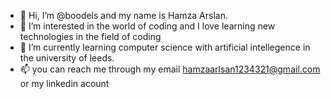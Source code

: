 - 👋 Hi, I’m @boodels and my name is Hamza Arslan.
- 👀 I’m interested in the world of coding and I love learning new technologies in the field of coding
- 🌱 I’m currently learning computer science with artificial intellegence in the university of leeds.
- 📫 you can reach me through my email hamzaarlsan1234321@gmail.com or my linkedin acount

<!---
boodels/boodels is a ✨ special ✨ repository because its `README.md` (this file) appears on your GitHub profile.
You can click the Preview link to take a look at your changes.
--->
